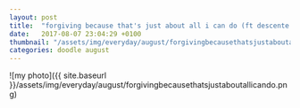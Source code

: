 ```yaml
---
layout: post
title:  "forgiving because that's just about all i can do (ft descente blanc)"
date:   2017-08-07 23:04:29 +0100
thumbnail: "/assets/img/everyday/august/forgivingbecausethatsjustaboutallicando.png"
categories: doodle august
---
```


![my photo]({{ site.baseurl }}/assets/img/everyday/august/forgivingbecausethatsjustaboutallicando.png)
